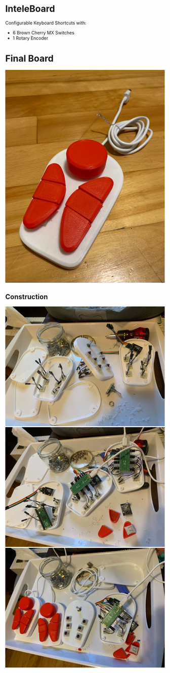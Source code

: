 # InteleBoard
Configurable Keyboard Shortcuts with:
- 6 Brown Cherry MX Switches
- 1 Rotary Encoder

# Final Board
![Final](InteleBoard.jpg)

## Construction
![1](InteleBoard-Construction1.jpg)
![2](InteleBoard-Construction2.jpg)
![3](InteleBoard-Construction3.jpg)
